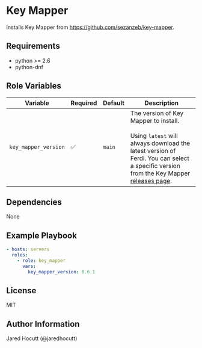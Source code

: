 Key Mapper
==========

Installs Key Mapper from https://github.com/sezanzeb/key-mapper.

Requirements
------------

- python >= 2.6
- python-dnf

Role Variables
--------------

| Variable             | Required | Default | Description                                                                                                                                                                             |
| -------------------- | -------- | ------- | --------------------------------------------------------------------------------------------------------------------------------------------------------------------------------------- |
| `key_mapper_version` | &#9989;  | `main`  | The version of Key Mapper to install.<br><br>Using `latest` will always download the latest version of Ferdi. You can select a specific version from the Key Mapper [releases page][1]. |

[1]: https://github.com/sezanzeb/key-mapper/releases

Dependencies
------------

None

Example Playbook
----------------

```yaml
- hosts: servers
  roles:
    - role: key_mapper
      vars:
        key_mapper_version: 0.6.1
```

License
-------

MIT

Author Information
------------------

Jared Hocutt (@jaredhocutt)

